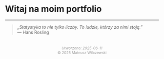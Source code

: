 # Witaj na moim portfolio



---

> *„Statystyka to nie tylko liczby. To ludzie, którzy za nimi stoją.”*  
> — Hans Rosling




<div style="text-align: center; font-size: 0.85em; color: #999; margin-top: 3em;">
  <em>Utworzono: 2025-06-11</em><br>
  © 2025 Mateusz Wilczewski
</div>